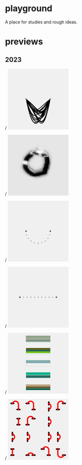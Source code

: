 # playground
A place for studies and rough ideas.  
# previews  
## 2023
/ [<img src='2306//outputs/01.png' height='200' width='200'>](2306/)  

/ [<img src='2305//outputs/01.png' height='200' width='200'>](2305/)  

/ [<img src='2304//outputs/01.png' height='200' width='200'>](2304/)  

/ [<img src='2303//outputs/01.png' height='200' width='200'>](2303/)  

/ [<img src='2302//outputs/01.png' height='200' width='200'>](2302/)  

/ [<img src='2301//outputs/01.png' height='200' width='200'>](2301/)  

